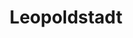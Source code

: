 ---
title: Leopoldstadt
poster: leopoldstadt.jpg
description: Tom Stoppard's acclaimed play arrives on Broadway following a successful run in the West End.
theater: Longacre Theatre
original_preview: '2022-09-14'
original_opening: '2022-10-02'
preview: '2022-09-14'
opening: '2022-10-02'
tonyaward: false
criticspick: false
tags: 
  - Play
  - Broadway
trailer: 'https://www.youtube.com/watch?v=Th-Ud3AQHaE'
website: 'https://leopoldstadtplay.com'
tickets:
  - highlight: false
    info: https://www.telecharge.com/Broadway/Leopoldstadt
    title: $59+ Tickets
    type: regular
---